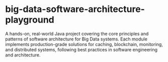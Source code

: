 # big-data-software-architecture-playground
A hands-on, real-world Java project covering the core principles and patterns of software architecture for Big Data systems. Each module implements production-grade solutions for caching, blockchain, monitoring, and distributed systems, following best practices in software engineering and architecture.
